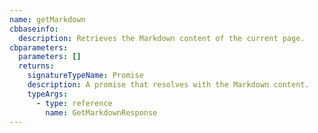 ```yaml
---
name: getMarkdown
cbbaseinfo:
  description: Retrieves the Markdown content of the current page.
cbparameters:
  parameters: []
  returns:
    signatureTypeName: Promise
    description: A promise that resolves with the Markdown content.
    typeArgs:
      - type: reference
        name: GetMarkdownResponse
---
```

<CBBaseInfo/> 
 <CBParameters/>